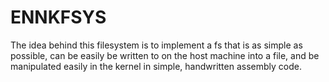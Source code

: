 # ENNKFSYS

The idea behind this filesystem is to implement a fs that is
as simple as possible, can be easily be written to on the host
machine into a file, and be manipulated easily in the kernel
in simple, handwritten assembly code.
